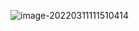 ![image-20220311111510414](C:/Users/wuyuzhen02/AppData/Roaming/Typora/typora-user-images/image-20220311111510414.png)